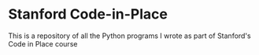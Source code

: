 # Stanford Code-in-Place
This is a repository of all the Python programs I wrote as part of Stanford's Code in Place course 
